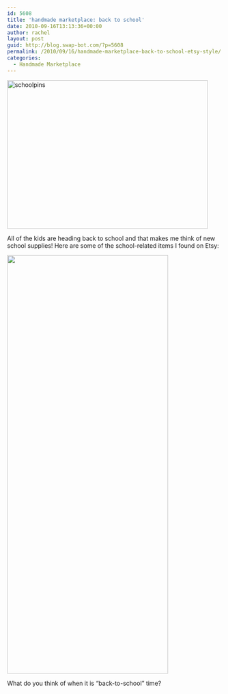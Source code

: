 ```yaml
---
id: 5608
title: 'handmade marketplace: back to school'
date: 2010-09-16T13:13:36+00:00
author: rachel
layout: post
guid: http://blog.swap-bot.com/?p=5608
permalink: /2010/09/16/handmade-marketplace-back-to-school-etsy-style/
categories:
  - Handmade Marketplace
---
```

[<img src="http://blog.swap-bot.com/wp-content/uploads/2010/09/schoolpins.jpg" alt="schoolpins" title="schoolpins" width="470" height="347" class="aligncenter size-full wp-image-5609" srcset="http://blog.swap-bot.com/wp-content/uploads/2010/09/schoolpins-300x221.jpg 300w, http://blog.swap-bot.com/wp-content/uploads/2010/09/schoolpins.jpg 470w" sizes="(max-width: 470px) 100vw, 470px" />](http://www.etsy.com/listing/55332063/smart-girls-are-cool-pin-back-button-or?ref=sr_gallery_4&ga_search_query=school+is+cool&ga_search_type=handmade&ga_page=3&order=&includes%5B0%5D=tags&includes%5B1%5D=title)

All of the kids are heading back to school and that makes me think of new school supplies! Here are some of the school-related items I found on Etsy:

[<img src="http://blog.swap-bot.com/wp-content/uploads/2010/09/Screen-shot-2010-09-23-at-2.34.32-PM.png" alt="" title="Screen shot 2010-09-23 at 2.34.32 PM" width="377" height="978" class="aligncenter size-full wp-image-5631" />](http://blog.swap-bot.com/wp-content/uploads/2010/09/Screen-shot-2010-09-23-at-2.34.32-PM.png)

What do you think of when it is &#8220;back-to-school&#8221; time?